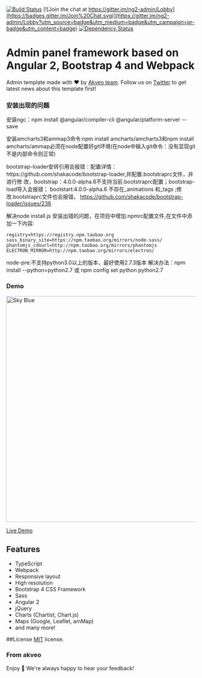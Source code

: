 [![Build Status](https://travis-ci.org/akveo/ng2-admin.svg?branch=master)](https://travis-ci.org/akveo/ng2-admin)
[![Join the chat at https://gitter.im/ng2-admin/Lobby](https://badges.gitter.im/Join%20Chat.svg)](https://gitter.im/ng2-admin/Lobby?utm_source=badge&utm_medium=badge&utm_campaign=pr-badge&utm_content=badge)
[![Dependency Status](https://david-dm.org/akveo/ng2-admin/status.svg)](https://david-dm.org/akveo/ng2-admin)

# Admin panel framework based on Angular 2, Bootstrap 4 and Webpack

Admin template made with :heart:  by [Akveo team](http://akveo.com/). Follow us on [Twitter](https://twitter.com/akveo_inc) to get latest news about this template first!

### 安装出现的问题

<p>安装ngc：npm install @angular/compiler-cli @angular/platform-server --save</p>
<p>安装amcharts3和ammap3命令:npm install amcharts/amcharts3和npm install amcharts/ammap必须在node配置好git环境(在node中输入git命令：没有显现git不是内部命令则正常)</p>
<p>bootstrap-loader安转引用会报错：配置详情：https://github.com/shakacode/bootstrap-loader,并配置.bootstraprc文件，并进行修
改，bootstrap：4.0.0-alpha.6不支持当前.bootstraprc配置；bootstrap-load导入会报错；
<span>bootstart:4.0.0-alpha.6<span>
    <span>不存在_animations 和_tags ;修改.bootstraprc文件也会报错，<span>
    <a href="https://github.com/shakacode/bootstrap-loader/issues/236">https://github.com/shakacode/bootstrap-loader/issues/236 </a>
</p>
    
<p>解决node install.js 安装出错的问题，在项目中增加.npmrc配置文件,在文件中添加一下内容:

    registry=https://registry.npm.taobao.org
    sass_binary_site=https://npm.taobao.org/mirrors/node-sass/
    phantomjs_cdnurl=http://npm.taobao.org/mirrors/phantomjs
    ELECTRON_MIRROR=http://npm.taobao.org/mirrors/electron/
<p>
<p>node-pre:不支持python3.0以上的版本，最好使用2.7.3版本   解决办法：npm install --python=python2.7 或 npm config set python python2.7</p>

### Demo

<a target="_blank" href="http://akveo.com/ng2-admin/"><img src="http://i.imgur.com/QK9AzHj.jpg" width="600" alt="Sky Blue"/></a>

<a target="_blank" href="http://akveo.com/ng2-admin/">Live Demo</a>

## Features
* TypeScript
* Webpack
* Responsive layout
* High resolution
* Bootstrap 4 CSS Framework
* Sass
* Angular 2
* jQuery
* Charts (Chartist, Chart.js)
* Maps (Google, Leaflet, amMap)
* and many more!

##License
[MIT](LICENSE.txt) license.

### From akveo

Enjoy :metal:
We're always happy to hear your feedback!
